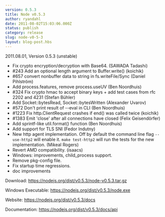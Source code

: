 ```yaml
---
version: 0.5.3
title: Node v0.5.3
author: ryandahl
date: 2011-08-02T15:03:06.000Z
status: publish
category: release
slug: node-v0-5-3
layout: blog-post.hbs
---
```


2011.08.01, Version 0.5.3 (unstable)

<ul><li>Fix crypto encryption/decryption with Base64. (SAWADA Tadashi)

<li>#243 Add an optional length argument to Buffer.write() (koichik)

<li>#657 convert nonbuffer data to string in fs.writeFile/Sync (Daniel Pihlström)

<li>Add process.features, remove process.useUV (Ben Noordhuis)

<li>#324 Fix crypto hmac to accept binary keys + add test cases from rfc 2202 and 4231 (Stefan Bühler)

<li>Add Socket::bytesRead, Socket::bytesWritten (Alexander Uvarov)

<li>#572 Don't print result of --eval in CLI (Ben Noordhuis)

<li>#1223 Fix http.ClientRequest crashes if end() was called twice (koichik)

<li>#1383 Emit 'close' after all connections have closed (Felix Geisendörfer)

<li>Add sprintf-like util.format() function (Ben Noordhuis)

<li>Add support for TLS SNI (Fedor Indutny)

<li>New http agent implementation. Off by default the command line flag <code>--use-http2</code> will enable it. <code>make test-http2</code> will run the tests for the new implementation. (Mikeal Rogers)

<li>Revert AMD compatibility. (isaacs)

<li>Windows: improvements, child_process support.

<li>Remove pkg-config file.

<li>Fix startup time regressions.

<li>doc improvements</ul>



Download: <a href="https://nodejs.org/dist/v0.5.3/node-v0.5.3.tar.gz">https://nodejs.org/dist/v0.5.3/node-v0.5.3.tar.gz</a>

Windows Executable: <a href="https://nodejs.org/dist/v0.5.3/node.exe">https://nodejs.org/dist/v0.5.3/node.exe</a>

Website: <a href="https://nodejs.org/dist/v0.5.3/docs">https://nodejs.org/dist/v0.5.3/docs</a>

Documentation: <a href="https://nodejs.org/dist/v0.5.3/docs/api">https://nodejs.org/dist/v0.5.3/docs/api</a>
